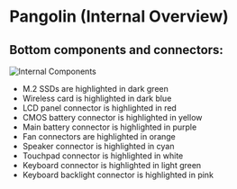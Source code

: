 # Pangolin (Internal Overview)

## Bottom components and connectors:

![Internal Components](./img/components-highlighted.webp)

- M.2 SSDs are highlighted in dark green
- Wireless card is highlighted in dark blue
- LCD panel connector is highlighted in red
- CMOS battery connector is highlighted in yellow
- Main battery connector is highlighted in purple
- Fan connectors are highlighted in orange
- Speaker connector is highlighted in cyan
- Touchpad connector is highlighted in white
- Keyboard connector is highlighted in light green
- Keyboard backlight connector is highlighted in pink
